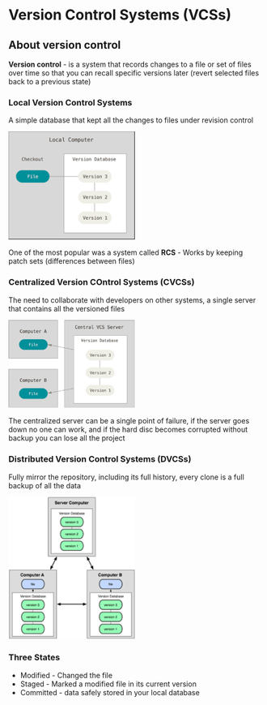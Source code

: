 # Version Control Systems (VCSs)

## About version control

**Version control** - is a system that records changes to a file or set of files over time so that you can recall specific versions later (revert selected files back to a previous state)

### Local Version Control Systems

A simple database that kept all the changes to files under revision control

<p>
  <img src="./img/cap-01-local-vcs.png" alt="local-vcs" style="width:250px;" />
</p>

One of the most popular was a system called **RCS** - Works by keeping patch sets (differences between files)

### Centralized Version COntrol Systems (CVCSs)

The need to collaborate with developers on other systems, a single server that contains all the versioned files

<p>
  <img src="./img/cap-01-central-vcs.png" alt="local-vcs" style="width:250px;" />
</p>

The centralized server can be a single point of failure, if the server goes down no one can work, and if the hard disc becomes corrupted without backup you can lose all the project

### Distributed Version Control Systems (DVCSs)

Fully mirror the repository, including its full history, every clone is a full backup of all the data

<p>
  <img src="./img/cap-01-distributed-vcs.png" alt="local-vcs" style="width:250px;" />
</p>

### Three States

- Modified - Changed the file
- Staged - Marked a modified file in its current version
- Committed - data safely stored in your local database

